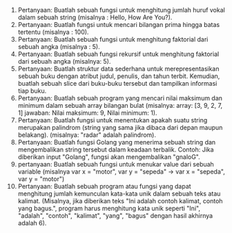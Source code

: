1. Pertanyaan: Buatlah sebuah fungsi untuk menghitung jumlah huruf vokal dalam sebuah string (misalnya : Hello, How Are You?).
2. Pertanyaan: Buatlah fungsi untuk mencari bilangan prima hingga batas tertentu (misalnya : 100).
3. Pertanyaan: Buatlah sebuah fungsi untuk menghitung faktorial dari sebuah angka (misalnya : 5).
4. Pertanyaan: Buatlah sebuah fungsi rekursif untuk menghitung faktorial dari sebuah angka (misalnya: 5).
5. Pertanyaan: Buatlah struktur data sederhana untuk merepresentasikan sebuah buku dengan atribut judul, penulis, dan tahun terbit. Kemudian, buatlah sebuah slice dari buku-buku tersebut dan tampilkan informasi tiap buku.
6. Pertanyaan: Buatlah sebuah program yang mencari nilai maksimum dan minimum dalam sebuah array bilangan bulat (misalnya: array: [3, 9, 2, 7, 1] jawaban: Nilai maksimum: 9, Nilai minimum: 1).
7. Pertanyaan: Buatlah fungsi untuk menentukan apakah suatu string merupakan palindrom (string yang sama jika dibaca dari depan maupun belakang). (misalnya: "radar" adalah palindrom).
8. Pertanyaan: Buatlah fungsi Golang yang menerima sebuah string dan mengembalikan string tersebut dalam keadaan terbalik. Contoh: Jika diberikan input "Golang", fungsi akan mengembalikan "gnaloG".
9. pertanyaan: Buatlah sebuah fungsi untuk menukar value dari sebuah variable (misalnya var x = "motor", var y = "sepeda" -> var x = "sepeda", var y = "motor")
10. Pertanyaan: Buatlah sebuah program atau fungsi yang dapat menghitung jumlah kemunculan kata-kata unik dalam sebuah teks atau kalimat. (Misalnya, jika diberikan teks "Ini adalah contoh kalimat, contoh yang bagus.", program harus menghitung kata unik seperti "Ini", "adalah", "contoh", "kalimat", "yang", "bagus" dengan hasil akhirnya adalah 6).
  